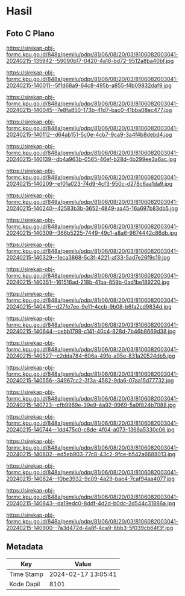 # Hasil

## Foto C Plano

https://sirekap-obj-formc.kpu.go.id/848a/pemilu/pdpr/81/06/08/20/03/8106082003041-20240215-135942--59090b17-0420-4a16-bd72-9512a8ba40bf.jpg

https://sirekap-obj-formc.kpu.go.id/848a/pemilu/pdpr/81/06/08/20/03/8106082003041-20240215-140011--5f1d68a9-64c8-495b-a855-f4b09832daf9.jpg

https://sirekap-obj-formc.kpu.go.id/848a/pemilu/pdpr/81/06/08/20/03/8106082003041-20240215-140045--7e8fa850-173b-41d7-bac0-41bba08ec477.jpg

https://sirekap-obj-formc.kpu.go.id/848a/pemilu/pdpr/81/06/08/20/03/8106082003041-20240215-140112--d64ab151-5c0e-4cb7-9ca9-3a4f4b8debd4.jpg

https://sirekap-obj-formc.kpu.go.id/848a/pemilu/pdpr/81/06/08/20/03/8106082003041-20240215-140139--db4a963b-0565-46ef-b28d-4b299ee3a6ac.jpg

https://sirekap-obj-formc.kpu.go.id/848a/pemilu/pdpr/81/06/08/20/03/8106082003041-20240215-140209--ef01a023-74d9-4cf3-950c-d278c6aa1da9.jpg

https://sirekap-obj-formc.kpu.go.id/848a/pemilu/pdpr/81/06/08/20/03/8106082003041-20240215-140240--42583b3b-3652-4849-aa45-16a697b83db5.jpg

https://sirekap-obj-formc.kpu.go.id/848a/pemilu/pdpr/81/06/08/20/03/8106082003041-20240215-140309--366b5225-7449-49c1-a8a6-9674442c86db.jpg

https://sirekap-obj-formc.kpu.go.id/848a/pemilu/pdpr/81/06/08/20/03/8106082003041-20240215-140329--1eca3868-5c3f-4221-af33-5ad7e26f9c19.jpg

https://sirekap-obj-formc.kpu.go.id/848a/pemilu/pdpr/81/06/08/20/03/8106082003041-20240215-140351--161516ad-218b-41ba-859b-0ad1be189220.jpg

https://sirekap-obj-formc.kpu.go.id/848a/pemilu/pdpr/81/06/08/20/03/8106082003041-20240215-140415--d27fe7ee-9e11-4ccb-9b08-b6fa2cd9834d.jpg

https://sirekap-obj-formc.kpu.go.id/848a/pemilu/pdpr/81/06/08/20/03/8106082003041-20240215-140644--cebb1799-c141-40c4-828d-7b46b8669d38.jpg

https://sirekap-obj-formc.kpu.go.id/848a/pemilu/pdpr/81/06/08/20/03/8106082003041-20240215-140527--c2dda784-606a-49fe-a05e-831a20524db5.jpg

https://sirekap-obj-formc.kpu.go.id/848a/pemilu/pdpr/81/06/08/20/03/8106082003041-20240215-140556--34967cc2-3f3a-4582-9da6-07aa15d77732.jpg

https://sirekap-obj-formc.kpu.go.id/848a/pemilu/pdpr/81/06/08/20/03/8106082003041-20240215-140723--cfb9969e-39e9-4a92-9969-5a9f824b7088.jpg

https://sirekap-obj-formc.kpu.go.id/848a/pemilu/pdpr/81/06/08/20/03/8106082003041-20240215-140744--1dd475c0-c8de-4f04-a073-1366a5330c06.jpg

https://sirekap-obj-formc.kpu.go.id/848a/pemilu/pdpr/81/06/08/20/03/8106082003041-20240215-140802--ed5eb903-77c8-43c2-9fce-b542a6688013.jpg

https://sirekap-obj-formc.kpu.go.id/848a/pemilu/pdpr/81/06/08/20/03/8106082003041-20240215-140824--10be3932-9c09-4a29-bae4-7caf94aa4077.jpg

https://sirekap-obj-formc.kpu.go.id/848a/pemilu/pdpr/81/06/08/20/03/8106082003041-20240215-140843--da19edc0-8ddf-4d2d-b0dc-2d544c31886a.jpg

https://sirekap-obj-formc.kpu.go.id/848a/pemilu/pdpr/81/06/08/20/03/8106082003041-20240215-140900--7a3d472d-4a8f-4ca9-8bb3-5f039cb64f3f.jpg


## Metadata

| Key        | Value               |
| ---------- | ------------------- |
| Time Stamp | 2024-02-17 13:05:41 |
| Kode Dapil | 8101                |




